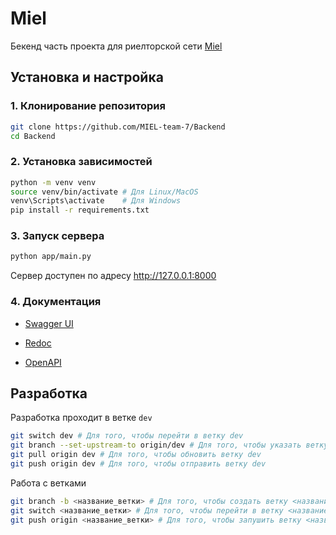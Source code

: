 # Miel

Бекенд часть проекта для риелторской сети [Miel](https://miel.ru/)


## Установка и настройка

### 1. Клонирование репозитория

```bash
git clone https://github.com/MIEL-team-7/Backend
cd Backend
```

### 2. Установка зависимостей

```bash
python -m venv venv
source venv/bin/activate # Для Linux/MacOS
venv\Scripts\activate    # Для Windows
pip install -r requirements.txt
```

### 3. Запуск сервера

```bash
python app/main.py
```

Сервер доступен по адресу http://127.0.0.1:8000

### 4. Документация

- [Swagger UI](http://127.0.0.1:8000/docs)

- [Redoc](http://127.0.0.1:8000/redoc)

- [OpenAPI](http://127.0.0.1:8000/openapi.json)


## Разработка

Разработка проходит в ветке `dev`
```bash
git switch dev # Для того, чтобы перейти в ветку dev
git branch --set-upstream-to origin/dev # Для того, чтобы указать ветку dev как ветку по умолчанию
git pull origin dev # Для того, чтобы обновить ветку dev
git push origin dev # Для того, чтобы отправить ветку dev
```

Работа с ветками
```bash
git branch -b <название_ветки> # Для того, чтобы создать ветку <название_ветки>
git switch <название_ветки> # Для того, чтобы перейти в ветку <название_ветки>
git push origin <название_ветки> # Для того, чтобы запушить ветку <название_ветки>